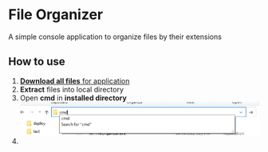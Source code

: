 # File Organizer

A simple console application to organize files by their extensions

## How to use
1. [**Download all files** for application](https://github.com/sean1832/Organizer/tree/master/FileOrganizer/deploy)
2. **Extract** files into local directory
3. Open **cmd** in **installed directory**
![demo](pictures/openCmd.PNG)
4. 
<!--stackedit_data:
eyJoaXN0b3J5IjpbMTY4Mzc0OTcyNyw1NDY3NTk2NTAsLTk5NT
gxNDY5NywxMTg5NDk3NDgzXX0=
-->
